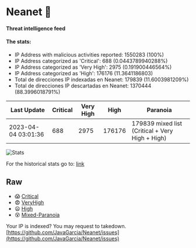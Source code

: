 # Neanet :hocho:
#### Threat intelligence feed
#### The stats:

- IP Address with malicious activities reported: 1550283 (100%)
- IP Address categorized as 'Critical':  688 (0.0443789940288%)
- IP Address categorized as 'Very High':  2975 (0.191900446564%)
- IP Address categorized as 'High':  176176 (11.3641186803)
- Total de direcciones IP indexadas en Neanet:  179839 (11.6003981209%)
- Total de direcciones IP descartadas en Neanet:  1370444 (88.3996018791%)

| Last Update | Critical | Very High | High | Paranoia |
| --- | --- | --- | --- | --- |
| 2023-04-04 03:01:36 | 688 | 2975 | 176176 | 179839 mixed list (Critical + Very High + High)|

![Stats](https://docs.google.com/spreadsheets/d/e/2PACX-1vSnaNMIXVabIpDJjufMlzH7poXnshF3mgd8Is1g9ytUEzVsP5my4Trn8f-xkoLLQ38xpL3HtmUexLo6/pubchart?oid=501124687&format=image)

For the historical stats go to: [link](/stats.csv)
## Raw
- :scream: [Critical](https://raw.githubusercontent.com/JavaGarcia/Neanet/master/blacklists/neanet_critical.txt)
- :fearful: [VeryHigh](https://raw.githubusercontent.com/JavaGarcia/Neanet/master/blacklists/neanet_veryHigh.txtt)
- :frowning: [High](https://raw.githubusercontent.com/JavaGarcia/Neanet/master/blacklists/neanet_high.txt)
- :dizzy_face: [Mixed-Paranoia](https://raw.githubusercontent.com/JavaGarcia/Neanet/master/blacklists/neanet_all.txt)


Your IP is indexed? You may request to takedown. [https://github.com/JavaGarcia/Neanet/issues](https://github.com/JavaGarcia/Neanet/issues)



































































































































































































































































































































































































































































































































































































































































































































































































































































































































































































































































































































































































































































































































































































































































































































































































































































































































































































































































































































































































































































































































































































































































































































































































































































































































































































































































































































































































































































































































































































































































































































































































































































































































































































































































































































































































































































































































































































































































































































































































































































































































































































































































































































































































































































































































































































































































































































































































































































































































































































































































































































































































































































































































































































































































































































































































































































































































































































































































































































































































































































































































































































































































































































































































































































































































































































































































































































































































































































































































































































































































































































































































































































































































































































































































































































































































































































































































































































































































































































































































































































































































































































































































































































































































































































































































































































































































































































































































































































































































































































































































































































































































































































































































































































































































































































































































































































































































































































































































































































































































































































































































































































































































































































































































































































































































































